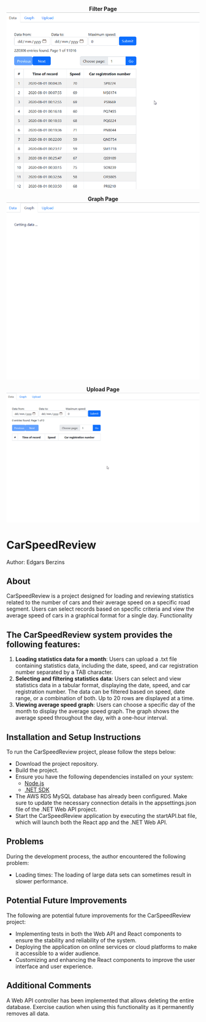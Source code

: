 <p align="center">
  <b> Filter Page </b><br>
  <img src="./Filter_data.GIF" alt="Filter page">
</p>

<p align="center">
  <b> Graph Page </b><br>
  <img src="./Graph_data.GIF" alt="Graph page">
</p>

<p align="center">
  <b> Upload Page </b><br>
  <img src="./Upload_data.GIF" alt="Upload page">
</p>

# CarSpeedReview

Author: Edgars Berzins

## About

CarSpeedReview is a project designed for loading and reviewing statistics related to the number of cars and their average speed on a specific road segment. Users can select records based on specific criteria and view the average speed of cars in a graphical format for a single day.
Functionality

## The CarSpeedReview system provides the following features:

1. **Loading statistics data for a month**: Users can upload a .txt file containing statistics data, including the date, speed, and car registration number separated by a TAB character.
2. **Selecting and filtering statistics data**: Users can select and view statistics data in a tabular format, displaying the date, speed, and car registration number. The data can be filtered based on speed, date range, or a combination of both. Up to 20 rows are displayed at a time.
3. **Viewing average speed graph**: Users can choose a specific day of the month to display the average speed graph. The graph shows the average speed throughout the day, with a one-hour interval.

## Installation and Setup Instructions

To run the CarSpeedReview project, please follow the steps below:

- Download the project repository.
- Build the project.
- Ensure you have the following dependencies installed on your system:
  - [Node.js](https://nodejs.org)
  - [.NET SDK](https://dotnet.microsoft.com/download)
- The AWS RDS MySQL database has already been configured. Make sure to update the necessary connection details in the appsettings.json file of the .NET Web API project.
- Start the CarSpeedReview application by executing the startAPI.bat file, which will launch both the React app and the .NET Web API.

## Problems

During the development process, the author encountered the following problem:

- Loading times: The loading of large data sets can sometimes result in slower performance.

## Potential Future Improvements

The following are potential future improvements for the CarSpeedReview project:

- Implementing tests in both the Web API and React components to ensure the stability and reliability of the system.
- Deploying the application on online services or cloud platforms to make it accessible to a wider audience.
- Customizing and enhancing the React components to improve the user interface and user experience.

## Additional Comments

A Web API controller has been implemented that allows deleting the entire database. Exercise caution when using this functionality as it permanently removes all data.
